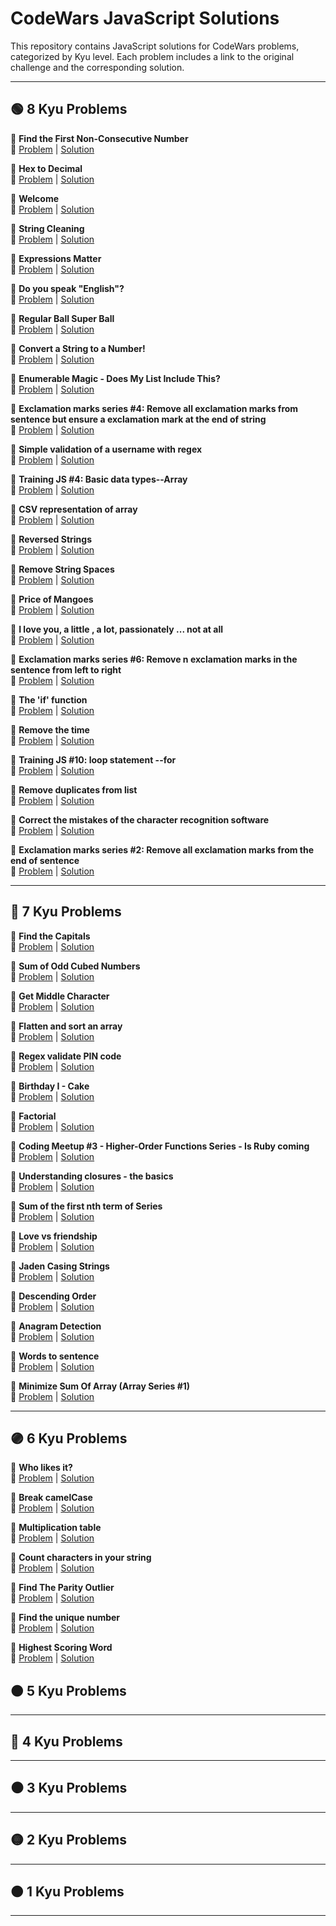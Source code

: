 # CodeWars JavaScript Solutions

This repository contains JavaScript solutions for CodeWars problems, categorized by Kyu level. Each problem includes a link to the original challenge and the corresponding solution.

---

## 🟢 8 Kyu Problems

📌 **Find the First Non-Consecutive Number**  
🔗 [Problem](https://www.codewars.com/kata/58f8a3a27a5c28d92e000144) | [Solution](./8-kyu/find-first-non-consecutive.js)

📌 **Hex to Decimal**  
🔗 [Problem](https://www.codewars.com/kata/57a4d500e298a7952100035d) | [Solution](./8-kyu/hex-to-decimal.js)

📌 **Welcome**  
🔗 [Problem](https://www.codewars.com/kata/577ff15ad648a14b780000e7) | [Solution](./8-kyu/welcome.js)

📌 **String Cleaning**  
🔗 [Problem](https://www.codewars.com/kata/57e1e61ba396b3727c000251) | [Solution](./8-kyu/string-cleaning.js)

📌 **Expressions Matter**  
🔗 [Problem](https://www.codewars.com/kata/5ae62fcf252e66d44d00008e) | [Solution](./8-kyu/expressionMatter.js)

📌 **Do you speak "English"?**  
🔗 [Problem](https://www.codewars.com/kata/58dbdccee5ee8fa2f9000058) | [Solution](./8-kyu/spEng.js)

📌 **Regular Ball Super Ball**  
🔗 [Problem](https://www.codewars.com/kata/53f0f358b9cb376eca001079) | [Solution](./8-kyu/ballType.js)

📌 **Convert a String to a Number!**  
🔗 [Problem](https://www.codewars.com/kata/544675c6f971f7399a000e79) | [Solution](./8-kyu/stringToNumber.js)

📌 **Enumerable Magic - Does My List Include This?**  
🔗 [Problem](https://www.codewars.com/kata/545991b4cbae2a5fda000158) | [Solution](./8-kyu/include.js)

📌 **Exclamation marks series #4: Remove all exclamation marks from sentence but ensure a exclamation mark at the end of string**  
🔗 [Problem](https://www.codewars.com/kata/57faf12b21c84b5ba30001b0) | [Solution](./8-kyu/remove.js)

📌 **Simple validation of a username with regex**  
🔗 [Problem](https://www.codewars.com/kata/56a3f08aa9a6cc9b75000023) | [Solution](./8-kyu/validateUsr.js)

📌 **Training JS #4: Basic data types--Array**  
🔗 [Problem](https://www.codewars.com/kata/571effabb625ed9b0600107a) | [Solution](./8-kyu/getLength.js)

📌 **CSV representation of array**  
🔗 [Problem](https://www.codewars.com/kata/5a34af40e1ce0eb1f5000036) | [Solution](./8-kyu/toCsvText.js)

📌 **Reversed Strings**  
🔗 [Problem](https://www.codewars.com/kata/5168bb5dfe9a00b126000018) | [Solution](./8-kyu/solution.js)

📌 **Remove String Spaces**  
🔗 [Problem](https://www.codewars.com/kata/57eae20f5500ad98e50002c5) | [Solution](./8-kyu/nospace.js)

📌 **Price of Mangoes**  
🔗 [Problem](https://www.codewars.com/kata/57a77726bb9944d000000b06) | [Solution](./8-kyu/mango.js)

📌 **I love you, a little , a lot, passionately ... not at all**  
🔗 [Problem](https://www.codewars.com/kata/57f24e6a18e9fad8eb000296) | [Solution](./8-kyu/howMuchILoveYou.js)

📌 **Exclamation marks series #6: Remove n exclamation marks in the sentence from left to right**  
🔗 [Problem](https://www.codewars.com/kata/57faf7275c991027af000679) | [Solution](./8-kyu/exclamatoinRemove.js)

📌 **The 'if' function**  
🔗 [Problem](https://www.codewars.com/kata/54147087d5c2ebe4f1000805) | [Solution](./8-kyu/theIf.js)

📌 **Remove the time**  
🔗 [Problem](https://www.codewars.com/kata/56b0ff16d4aa33e5bb00008e) | [Solution](./8-kyu/theIf.js)

📌 **Training JS #10: loop statement --for**  
🔗 [Problem](https://www.codewars.com/kata/5721a78c283129e416000999) | [Solution](./8-kyu/pickIt.js)

📌 **Remove duplicates from list**  
🔗 [Problem](https://www.codewars.com/kata/57a5b0dfcf1fa526bb000118) | [Solution](./8-kyu/distinct.js)

📌 **Correct the mistakes of the character recognition software**  
🔗 [Problem](https://www.codewars.com/kata/577bd026df78c19bca0002c0) | [Solution](./8-kyu/correct.js)

📌 **Exclamation marks series #2: Remove all exclamation marks from the end of sentence**  
🔗 [Problem](https://www.codewars.com/kata/57faece99610ced690000165) | [Solution](./8-kyu/removeLastExclamtion.js)

---

## 🔵 7 Kyu Problems

📌 **Find the Capitals**  
🔗 [Problem](https://www.codewars.com/kata/539ee3b6757843632d00026b) | [Solution](./7-kyu/find-the-capitals.js)

📌 **Sum of Odd Cubed Numbers**  
🔗 [Problem](https://www.codewars.com/kata/580dda86c40fa6c45f00028a) | [Solution](./7-kyu/sum-of-odd-cubed-numbers.js)

📌 **Get Middle Character**  
🔗 [Problem](https://www.codewars.com/kata/56747fd5cb988479af000028) | [Solution](./7-kyu/getMiddle.js)

📌 **Flatten and sort an array**  
🔗 [Problem](https://www.codewars.com/kata/57ee99a16c8df7b02d00045f) | [Solution](./7-kyu/flattenAndSort.js)

📌 **Regex validate PIN code**  
🔗 [Problem](https://www.codewars.com/kata/55f8a9c06c018a0d6e000132) | [Solution](./7-kyu/validatePIN.js)

📌 **Birthday I - Cake**  
🔗 [Problem](https://www.codewars.com/kata/5805ed25c2799821cb000005) | [Solution](./7-kyu/cake.js)

📌 **Factorial**  
🔗 [Problem](https://www.codewars.com/kata/54ff0d1f355cfd20e60001fc) | [Solution](./7-kyu/factorial.js)

📌 **Coding Meetup #3 - Higher-Order Functions Series - Is Ruby coming**  
🔗 [Problem](https://www.codewars.com/kata/5827acd5f524dd029d0005a4) | [Solution](./7-kyu/isRubyComing.js)

📌 **Understanding closures - the basics**  
🔗 [Problem](https://www.codewars.com/kata/56b71b1dbd06e6d88100092a) | [Solution](./7-kyu/buildFun.js)

📌 **Sum of the first nth term of Series**  
🔗 [Problem](https://www.codewars.com/kata/555eded1ad94b00403000071) | [Solution](./7-kyu/seriesSum.js)

📌 **Love vs friendship**  
🔗 [Problem](https://www.codewars.com/kata/59706036f6e5d1e22d000016) | [Solution](./7-kyu/wordsToMarks.js)

📌 **Jaden Casing Strings**  
🔗 [Problem](https://www.codewars.com/kata/5390bac347d09b7da40006f6) | [Solution](./7-kyu/jadenCase.js)

📌 **Descending Order**  
🔗 [Problem](https://www.codewars.com/kata/5467e4d82edf8bbf40000155) | [Solution](./7-kyu/descendingOrder.js)

📌 **Anagram Detection**  
🔗 [Problem](https://www.codewars.com/kata/529eef7a9194e0cbc1000255) | [Solution](./7-kyu/Anagram.js)

📌 **Words to sentence**  
🔗 [Problem](https://www.codewars.com/kata/529eef7a9194e0cbc1000255) | [Solution](./7-kyu/wordsToSentence.js)

📌 **Minimize Sum Of Array (Array Series #1)**  
🔗 [Problem](https://www.codewars.com/kata/5a523566b3bfa84c2e00010b) | [Solution](./7-kyu/minSum.js)

---

## 🟣 6 Kyu Problems

📌 **Who likes it?**  
🔗 [Problem](https://www.codewars.com/kata/5266876b8f4bf2da9b000362) | [Solution](./6-kyu/likes.js)

📌 **Break camelCase**  
🔗 [Problem](https://www.codewars.com/kata/5208f99aee097e6552000148) | [Solution](./6-kyu/solution.js)

📌 **Multiplication table**  
🔗 [Problem](https://www.codewars.com/kata/534d2f5b5371ecf8d2000a08) | [Solution](./6-kyu/multiplicationTable.js)

📌 **Count characters in your string**  
🔗 [Problem](https://www.codewars.com/kata/52efefcbcdf57161d4000091) | [Solution](./6-kyu/count.js)

📌 **Find The Parity Outlier**  
🔗 [Problem](https://www.codewars.com/kata/5526fc09a1bbd946250002dc) | [Solution](./6-kyu/findOutlier.js)

📌 **Find the unique number**  
🔗 [Problem](https://www.codewars.com/kata/585d7d5adb20cf33cb000235) | [Solution](./6-kyu/findUniq.js)

📌 **Highest Scoring Word**  
🔗 [Problem](https://www.codewars.com/kata/57eb8fcdf670e99d9b000272) | [Solution](./6-kyu/high.js)


## 🟠 5 Kyu Problems

---

## 🔴 4 Kyu Problems

---

## ⚫ 3 Kyu Problems

---

## 🟡 2 Kyu Problems

---

## 🟤 1 Kyu Problems

---
